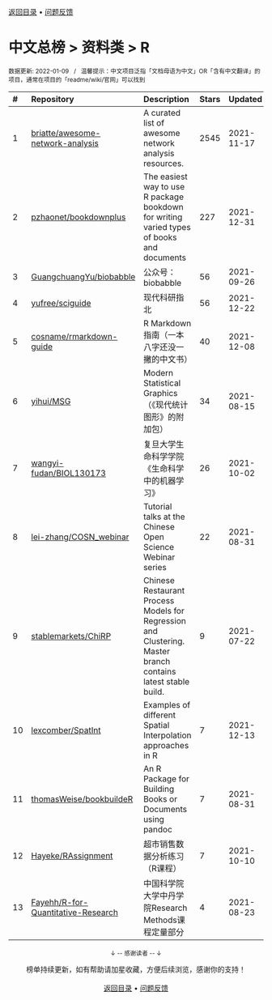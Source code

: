 <a href="https://gitee.com/GrowingGit/GitHub-Chinese-Top-Charts#github中文排行榜">返回目录</a> • <a href="/content/docs/feedback.md">问题反馈</a>

# 中文总榜 > 资料类 > R
<sub>数据更新: 2022-01-09&nbsp;&nbsp;&nbsp;/&nbsp;&nbsp;&nbsp;温馨提示：中文项目泛指「文档母语为中文」OR「含有中文翻译」的项目，通常在项目的「readme/wiki/官网」可以找到</sub>

|#|Repository|Description|Stars|Updated|
|:-|:-|:-|:-|:-|
|1|[briatte/awesome-network-analysis](https://gitee.com/briatte/awesome-network-analysis)|A curated list of awesome network analysis resources.|2545|2021-11-17|
|2|[pzhaonet/bookdownplus](https://gitee.com/pzhaonet/bookdownplus)|The easiest way to use R package bookdown for  writing varied types of books and documents |227|2021-12-31|
|3|[GuangchuangYu/biobabble](https://gitee.com/GuangchuangYu/biobabble)|公众号：biobabble|56|2021-09-26|
|4|[yufree/sciguide](https://gitee.com/yufree/sciguide)|现代科研指北|56|2021-12-22|
|5|[cosname/rmarkdown-guide](https://gitee.com/cosname/rmarkdown-guide)|R Markdown 指南（一本八字还没一撇的中文书）|40|2021-12-08|
|6|[yihui/MSG](https://gitee.com/yihui/MSG)|Modern Statistical Graphics （《现代统计图形》的附加包）|34|2021-08-15|
|7|[wangyi-fudan/BIOL130173](https://gitee.com/wangyi-fudan/BIOL130173)|复旦大学生命科学学院《生命科学中的机器学习》|26|2021-10-02|
|8|[lei-zhang/COSN_webinar](https://gitee.com/lei-zhang/COSN_webinar)|Tutorial talks at the Chinese Open Science Webinar series|22|2021-08-31|
|9|[stablemarkets/ChiRP](https://gitee.com/stablemarkets/ChiRP)|Chinese Restaurant Process Models for Regression and Clustering. Master branch contains latest stable build.|9|2021-07-22|
|10|[lexcomber/SpatInt](https://gitee.com/lexcomber/SpatInt)|Examples of different Spatial Interpolation approaches in R |7|2021-12-13|
|11|[thomasWeise/bookbuildeR](https://gitee.com/thomasWeise/bookbuildeR)|An R Package for Building Books or Documents using pandoc|7|2021-08-31|
|12|[Hayeke/RAssignment](https://gitee.com/Hayeke/RAssignment)|超市销售数据分析练习（R课程）|7|2021-10-10|
|13|[Fayehh/R-for-Quantitative-Research](https://gitee.com/Fayehh/R-for-Quantitative-Research)|中国科学院大学中丹学院Research Methods课程定量部分|4|2021-08-23|

<div align="center">
    <p><sub>↓ -- 感谢读者 -- ↓</sub></p>
    榜单持续更新，如有帮助请加星收藏，方便后续浏览，感谢你的支持！
</div>

<br/>

<div align="center"><a href="https://gitee.com/GrowingGit/GitHub-Chinese-Top-Charts#github中文排行榜">返回目录</a> • <a href="/content/docs/feedback.md">问题反馈</a></div>
